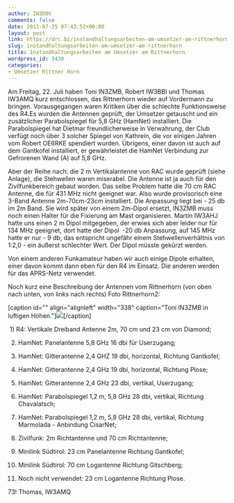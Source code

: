 ```yaml
---
author: IN3DOV
comments: false
date: 2011-07-25 07:43:52+00:00
layout: post
link: https://drc.bz/instandhaltungsarbeiten-am-umsetzer-am-rittnerhorn/
slug: instandhaltungsarbeiten-am-umsetzer-am-rittnerhorn
title: Instandhaltungsarbeiten am Umsetzer am Rittnerhorn
wordpress_id: 3430
categories:
- Umsetzer Rittner Horn
---
```


Am Freitag, 22. Juli haben Toni IN3ZMB, Robert IW3BBI und Thomas IW3AMQ kurz entschlossen, das Rittnerhorn wieder auf Vordermann zu bringen. Vorausgegangen waren Kritiken über die schlechte Funktionsweise des R4.Es wurden die Antennen geprüft, der Umsetzer getauscht und ein zusätzlicher Parabolspiegel für 5,8 GHz (HamNet) installiert. Die Parabolspiegel hat Dietmar freundlicherweise in Verwahrung, der Club verfügt noch über 3 solcher Spiegel von Kathrein, die vor einigen Jahren vom Robert OE6RKE spendiert wurden. Übrigens, einer davon ist auch auf dem Gantkofel installiert, er gewährleistet die HamNet Verbindung zur Gefrorenen Wand (A) auf 5,8 GHz.




Aber der Reihe nach: die 2 m Vertikalantenne von RAC wurde geprüft (siehe Anlage), die Stehwellen waren miserabel. Die Antenne ist ja auch für den Zivilfunkbereich gebaut worden. Das selbe Problem hatte die 70 cm RAC Antenne, die für 431 MHz nicht geeignet war. Also wurde provisorisch eine 3-Band Antenne 2m-70cm-23cm installiert. Die Anpassung liegt bei - 25 db im 2m Band. Sie wird später von einem 2m-Dipol ersetzt, IN3ZMB muss noch einen Halter für die Fixierung am Mast organisieren. Martin IW3AHJ hatte uns einen 2 m Dipol mitgegeben, der erwies sich aber leider nur für 134 MHz geeignet, dort hatte der Dipol  -20 db Anpassung, auf 145 MHz hatte er nur - 9 db, das entspricht ungefähr einem Stehwellenverhältnis von 1:2,0 - ein äußerst schlechter Wert. Der Dipol müsste gekürzt werden.


Von einem anderen Funkamateur haben wir auch einige Dipole erhalten, einer davon kommt dann eben für den R4 im Einsatz. Die anderen werden für das APRS-Netz verwendet.

Noch kurz eine Beschreibung der Antennen vom Rittnerhorn (von oben nach unten, von links nach rechts) Foto Rittnerhorn2:

[caption id="" align="alignleft" width="338" caption="Toni IN3ZMB in luftigen Höhen."][![](https://drc.bz/wp-content/uploads/2011/07/Rittnerhorn-1-768x1024.jpg)](https://drc.bz/wp-content/uploads/2011/07/Rittnerhorn-1.jpg)[/caption]

 1) R4: Vertikale Dreiband Antenne 2m, 70 cm und 23 cm von Diamond;

2) HamNet: Panelantenne 5,8 GHz 16 dbi für Userzugang;

3) HamNet: Gitterantenne 2,4 GHZ 19 dbi, horizontal, Richtung Gantkofel;

4) HamNet: Gitterantenne 2,4 GHz 19 dbi, horizontal, Richtung Plose;

5) HamNet: Gitterantenne 2,4 GHz 23 dbi, vertikal, Userzugang;

6) HamNet: Parabolspiegel 1,2 m, 5,8 GHz 28 dbi, vertikal, Richtung Chavalatsch;

7) HamNet: Parabolspiegel 1,2 m, 5,8 GHz 28 dbi, vertikal, Richtung Marmolada - Anbindung CisarNet;

8) Zivilfunk: 2m Richtantenne und 70 cm Richtantenne;

9) Minilink Südtirol: 23 cm Panelantenne Richtung Gantkofel;

10) Minilink Südtirol: 70 cm Logantenne Richtung Gitschberg;

11) Noch nicht verwendet: 23 cm Logantenne Richtung Plose.

73! Thomas, IW3AMQ
